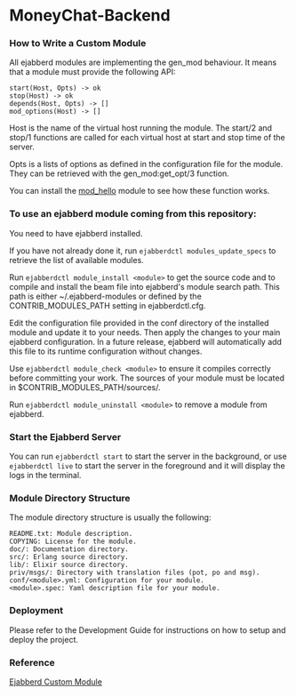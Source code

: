 # MoneyChat-Backend

### How to Write a Custom Module
All ejabberd modules are implementing the gen_mod behaviour. It means that a module must provide the following API:

```
start(Host, Opts) -> ok
stop(Host) -> ok
depends(Host, Opts) -> []
mod_options(Host) -> []
```

Host is the name of the virtual host running the module. The start/2 and stop/1 functions are called for each virtual host at start and stop time of the server.

Opts is a lists of options as defined in the configuration file for the module. They can be retrieved with the gen_mod:get_opt/3 function.

You can install the [mod_hello](mod_hello) module to see how these function works.


### To use an ejabberd module coming from this repository:

You need to have ejabberd installed.

If you have not already done it, run `ejabberdctl modules_update_specs` to retrieve the list of available modules.

Run `ejabberdctl module_install <module>` to get the source code and to compile and install the beam file into ejabberd's module search path. This path is either ~/.ejabberd-modules or defined by the CONTRIB_MODULES_PATH setting in ejabberdctl.cfg.

Edit the configuration file provided in the conf directory of the installed module and update it to your needs. Then apply the changes to your main ejabberd configuration. In a future release, ejabberd will automatically add this file to its runtime configuration without changes.

Use `ejabberdctl module_check <module>` to ensure it compiles correctly before committing your work. The sources of your module must be located in $CONTRIB_MODULES_PATH/sources/<module>.

Run `ejabberdctl module_uninstall <module>` to remove a module from ejabberd.

### Start the Ejabberd Server
You can run `ejabberdctl start` to start the server in the background, or use `ejabberdctl live` to start the server in the foreground and it will display the logs in the terminal. 


### Module Directory Structure
The module directory structure is usually the following:
```
README.txt: Module description.  
COPYING: License for the module.  
doc/: Documentation directory.  
src/: Erlang source directory.  
lib/: Elixir source directory.  
priv/msgs/: Directory with translation files (pot, po and msg).  
conf/<module>.yml: Configuration for your module.  
<module>.spec: Yaml description file for your module.  
```

### Deployment
Please refer to the Development Guide for instructions on how to setup and deploy the project.

### Reference
[Ejabberd Custom Module](https://docs.ejabberd.im/developer/extending-ejabberd/modules/)
